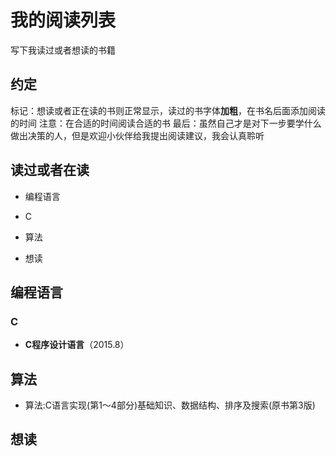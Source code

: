 # 我的阅读列表
写下我读过或者想读的书籍

## 约定
标记：想读或者正在读的书则正常显示，读过的书字体**加粗**，在书名后面添加阅读的时间
注意：在合适的时间阅读合适的书
最后：虽然自己才是对下一步要学什么做出决策的人，但是欢迎小伙伴给我提出阅读建议，我会认真聆听

## 读过或者在读
* 编程语言
 * C

* 算法

* 想读

## 编程语言
### C
* **C程序设计语言**（2015.8）

## 算法
* 算法:C语言实现(第1～4部分)基础知识、数据结构、排序及搜索(原书第3版) 

## 想读
